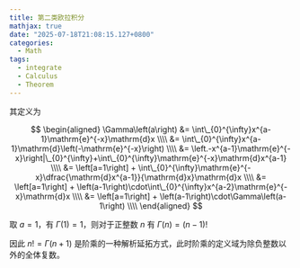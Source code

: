 ```yaml
---
title: 第二类欧拉积分
mathjax: true
date: "2025-07-18T21:08:15.127+0800"
categories:
  - Math
tags:
  - integrate
  - Calculus
  - Theorem
---
```


其定义为

$$
\begin{aligned}
\Gamma\left(a\right) 
&= \int\_{0}^{\infty}x^{a-1}\mathrm{e}^{-x}\mathrm{d}x \\\\
&= \int\_{0}^{\infty}x^{a-1}\mathrm{d}\left(-\mathrm{e}^{-x}\right) \\\\
&= \left.-x^{a-1}\mathrm{e}^{-x}\right|\_{0}^{\infty}+\int\_{0}^{\infty}\mathrm{e}^{-x}\mathrm{d}x^{a-1} \\\\
&= \left[a=1\right] + \int\_{0}^{\infty}\mathrm{e}^{-x}\dfrac{\mathrm{d}x^{a-1}}{\mathrm{d}x}\mathrm{d}x \\\\
&= \left[a=1\right] + \left(a-1\right)\cdot\int\_{0}^{\infty}x^{a-2}\mathrm{e}^{-x}\mathrm{d}x \\\\
&= \left[a=1\right] + \left(a-1\right)\cdot\Gamma\left(a-1\right) \\\\
\end{aligned}
$$

取 $a=1$，有 $\Gamma\left(1\right)=1$，则对于正整数 $n$ 有 $\Gamma\left(n\right)=\left(n-1\right)!$

因此 $n! = \Gamma\left(n+1\right)$ 是阶乘的一种解析延拓方式，此时阶乘的定义域为除负整数以外的全体复数。
